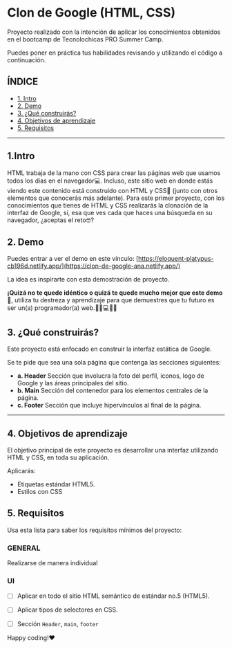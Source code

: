 # Clon de Google (HTML, CSS)

Proyecto realizado con la intención de aplicar los conocimientos obtenidos en el bootcamp de Tecnolochicas PRO Summer Camp.

Puedes poner en práctica tus habilidades revisando y utilizando el código a continuación.

## ÍNDICE

* [1. Intro](https://github.com/LuisaGrim20/clon-de-google#1intro)
* [2. Demo](https://github.com/LuisaGrim20/clon-de-google#2-demo)
* [3. ¿Qué construirás?](https://github.com/LuisaGrim20/clon-de-google#3-qu%C3%A9-construir%C3%A1s)
* [4. Objetivos de aprendizaje](https://github.com/LuisaGrim20/clon-de-google#4-objetivos-de-aprendizaje)
* [5. Requisitos](https://github.com/LuisaGrim20/clon-de-google#5-requisitos)

****

## 1.Intro

HTML trabaja de la mano con CSS para crear las páginas web que usamos todos los días en el navegador💻. Incluso, este sitio web en donde estás viendo este contenido está construido con HTML y CSS🤯 (junto con otros elementos que conocerás más adelante). Para este primer proyecto, con los conocimientos que tienes de HTML y CSS realizarás la clonación de la interfaz de Google, sí, esa que ves cada que haces una búsqueda en su navegador, ¿aceptas el reto🤓?

## 2. Demo
Puedes entrar a ver el demo en este vínculo: [https://eloquent-platypus-cb196d.netlify.app/](https://clon-de-google-ana.netlify.app/)

La idea es inspirarte con esta demostración de proyecto. 

**¡Quizá no te quede idéntico o quizá te quede mucho mejor que este demo🤩**, utiliza tu destreza y aprendizaje para que demuestres que tu futuro es ser un(a) programador(a) web.👩🏻💻👦🏻


## 3. ¿Qué construirás?

Este proyecto está enfocado en construir la interfaz estática de Google.

Se te pide que sea una sola página que contenga las secciones siguientes:
  - **a. Header**
    Sección que involucra la foto del perfil, iconos, logo de Google y las áreas principales del sitio.
  - **b. Main**
    Sección del contenedor para los elementos centrales de la página. 
  - **c. Footer**
    Sección que incluye hipervínculos al final de la página.

****

## 4. Objetivos de aprendizaje

El objetivo principal de este proyecto es desarrollar una interfaz utilizando HTML y CSS, en toda su aplicación.

Aplicarás:

- Etiquetas estándar HTML5.
- Estilos con CSS


## 5. Requisitos

Usa esta lista para saber los requisitos mínimos del proyecto:

### GENERAL

Realizarse de manera individual

### UI
- [ ] Aplicar en todo el sitio HTML semántico de estándar no.5 (HTML5).
- [ ] Aplicar tipos de selectores en CSS.
- [ ] Sección `Header`, `main`, `footer`


Happy coding!❤
 


